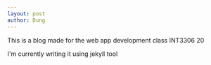 ```yaml
---
layout: post
author: Dung
---
```

This is a blog made for the web app development class INT3306 20

I'm currently writing it using jekyll tool